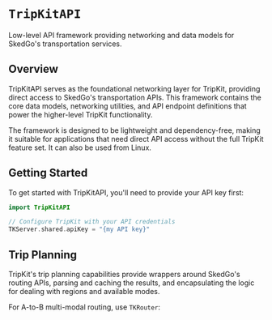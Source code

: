 # ``TripKitAPI``

Low-level API framework providing networking and data models for SkedGo's transportation services.

## Overview

TripKitAPI serves as the foundational networking layer for TripKit, providing direct access to SkedGo's transportation APIs. This framework contains the core data models, networking utilities, and API endpoint definitions that power the higher-level TripKit functionality.

The framework is designed to be lightweight and dependency-free, making it suitable for applications that need direct API access without the full TripKit feature set. It can also be used from Linux.

## Getting Started

To get started with TripKitAPI, you'll need to provide your API key first:

```swift
import TripKitAPI

// Configure TripKit with your API credentials
TKServer.shared.apiKey = "{my API key}"
```

## Trip Planning

TripKit's trip planning capabilities provide wrappers around SkedGo's routing APIs, parsing and caching the results, and encapsulating the logic for dealing with regions and available modes.

For A-to-B multi-modal routing, use ``TKRouter``:

```swift
```

